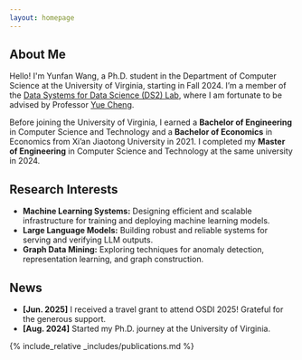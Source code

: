 ```yaml
---
layout: homepage
---
```


## About Me

Hello! I'm Yunfan Wang, a Ph.D. student in the Department of Computer Science at the University of Virginia, starting in Fall 2024. I’m a member of the [Data Systems for Data Science (DS2) Lab](https://ds2-lab.github.io/), where I am fortunate to be advised by Professor [Yue Cheng](https://tddg.github.io/).

Before joining the University of Virginia, I earned a **Bachelor of Engineering** in Computer Science and Technology and a **Bachelor of Economics** in Economics from Xi’an Jiaotong University in 2021. I completed my **Master of Engineering** in Computer Science and Technology at the same university in 2024.

## Research Interests

- **Machine Learning Systems:** Designing efficient and scalable infrastructure for training and deploying machine learning models.
- **Large Language Models:** Building robust and reliable systems for serving and verifying LLM outputs.
- **Graph Data Mining:** Exploring techniques for anomaly detection, representation learning, and graph construction.

## News

- **[Jun. 2025]** I received a travel grant to attend OSDI 2025! Grateful for the generous support.
- **[Aug. 2024]** Started my Ph.D. journey at the University of Virginia.


{% include_relative _includes/publications.md %}


